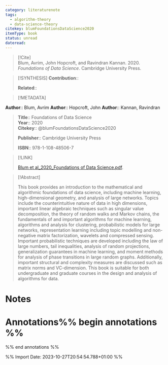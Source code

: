 ```yaml
---
category: literaturenote
tags:
  - algorithm-theory
  - data-science-theory
citekey: blumFoundationsDataScience2020
itemType: book
status: unread
dateread:
---
```


> [!Cite]  
> Blum, Avrim, John Hopcroft, and Ravindran Kannan. 2020. _Foundations of Data Science_. Cambridge University Press.

> [!SYNTHESIS] 
>**Contribution**::
>
>**Related**:: 
>

> [!METADATA]  
>
**Author**:: Blum, Avrim
**Author**:: Hopcroft, John
**Author**:: Kannan, Ravindran<br>
> **Title**:: Foundations of Data Science    
> **Year**:: 2020     
> **Citekey**:: @blumFoundationsDataScience2020    
>    
>    
>     
>    
>**Publisher**:: Cambridge University Press    
>     
>    
>    
>**ISBN**:: 978-1-108-48506-7

> [!LINK] 
>
> [Blum et al_2020_Foundations of Data Science.pdf](file:///Users/steven/Library/CloudStorage/GoogleDrive-steven.golovkine@ul.ie/My%20Drive/bibliography/Cambridge%20University%20Press/2020/Blum%20et%20al_2020_Foundations%20of%20Data%20Science.pdf).

>[!Abstract]
>
>This book provides an introduction to the mathematical and algorithmic foundations of data science, including machine learning, high-dimensional geometry, and analysis of large networks. Topics include the counterintuitive nature of data in high dimensions, important linear algebraic techniques such as singular value decomposition, the theory of random walks and Markov chains, the fundamentals of and important algorithms for machine learning, algorithms and analysis for clustering, probabilistic models for large networks, representation learning including topic modelling and non-negative matrix factorization, wavelets and compressed sensing. Important probabilistic techniques are developed including the law of large numbers, tail inequalities, analysis of random projections, generalization guarantees in machine learning, and moment methods for analysis of phase transitions in large random graphs. Additionally, important structural and complexity measures are discussed such as matrix norms and VC-dimension. This book is suitable for both undergraduate and graduate courses in the design and analysis of algorithms for data.
>>


# Notes<br>
# Annotations%% begin annotations %%  
 
  
%% end annotations %%

%% Import Date: 2023-10-27T20:54:54.788+01:00 %%
